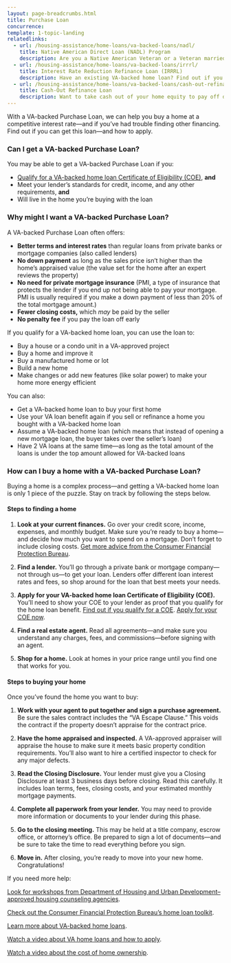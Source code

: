 ```yaml
---
layout: page-breadcrumbs.html
title: Purchase Loan
concurrence: 
template: 1-topic-landing
relatedlinks:
  - url: /housing-assistance/home-loans/va-backed-loans/nadl/
    title: Native American Direct Loan (NADL) Program
    description: Are you a Native American Veteran or a Veteran married to a Native American? Find out if you can get our NADL to buy, build, or improve a home on Federal Trust Land.
  - url: /housing-assistance/home-loans/va-backed-loans/irrrl/
    title: Interest Rate Reduction Refinance Loan (IRRRL)
    description: Have an existing VA-backed home loan? Find out if you can get a VA-backed IRRRL to help reduce your monthly payments or make them more stable.
  - url: /housing-assistance/home-loans/va-backed-loans/cash-out-refinance/
    title: Cash-Out Refinance Loan
    description: Want to take cash out of your home equity to pay off debt, pay for school, or take care of other needs? Find out if you can get a VA-backed Cash-Out Refinance loan.
---
```


<div class="va-introtext">

With a VA-backed Purchase Loan, we can help you buy a home at a competitive interest rate—and if you’ve had trouble finding other financing. Find out if you can get this loan—and how to apply. 

</div>

<div class="feature">

### Can I get a VA-backed Purchase Loan?

You may be able to get a VA-backed Purchase Loan if you:
-	[Qualify for a VA-backed home loan Certificate of Eligibility (COE)](/housing-assistance/home-loans/eligibility/), **and**
-	Meet your lender’s standards for credit, income, and any other requirements, **and**
-	Will live in the home you’re buying with the loan

</div>

### Why might I want a VA-backed Purchase Loan?

A VA-backed Purchase Loan often offers:

- **Better terms and interest rates** than regular loans from private banks or mortgage companies (also called lenders)
- **No down payment** as long as the sales price isn’t higher than the home’s appraised value (the value set for the home after an expert reviews the property)
- **No need for private mortgage insurance** (PMI, a type of insurance that protects the lender if you end up not being able to pay your mortgage. PMI is usually required if you make a down payment of less than 20% of the total mortgage amount.)
- **Fewer closing costs,** which *may* be paid by the seller
- **No penalty fee** if you pay the loan off early

If you qualify for a VA-backed home loan, you can use the loan to:

-	Buy a house or a condo unit in a VA-approved project
-	Buy a home and improve it
-	Buy a manufactured home or lot
-	Build a new home
-	Make changes or add new features (like solar power) to make your home more energy efficient

You can also:

- Get a VA-backed home loan to buy your first home
- Use your VA loan benefit again if you sell or refinance a home you bought with a VA-backed home loan
- Assume a VA-backed home loan (which means that instead of opening a new mortgage loan, the buyer takes over the seller’s loan)
- Have 2 VA loans at the same time—as long as the total amount of the loans is under the top amount allowed for VA-backed loans

### How can I buy a home with a VA-backed Purchase Loan?

Buying a home is a complex process—and getting a VA-backed home loan is only 1 piece of the puzzle. Stay on track by following the steps below.

#### Steps to finding a home

<ol class="process">
<li class="step one">

**Look at your current finances.** Go over your credit score, income, expenses, and monthly budget. Make sure you’re ready to buy a home—and decide how much you want to spend on a mortgage. Don’t forget to include closing costs. [Get more advice from the Consumer Financial Protection Bureau](http://www.consumerfinance.gov/owning-a-home/process/prepare/). 

</li>

<li class="step two">

**Find a lender.** You’ll go through a private bank or mortgage company—not through us—to get your loan. Lenders offer different loan interest rates and fees, so shop around for the loan that best meets your needs. 

</li>

<li class="step three">

**Apply for your VA-backed home loan Certificate of Eligibility (COE).** You’ll need to show your COE to your lender as proof that you qualify for the home loan benefit.
[Find out if you qualify for a COE](/housing-assistance/home-loans/eligibility/).
[Apply for your COE now](/housing-assistance/home-loans/apply-for-certificate-of-eligibility/).

</li>

<li class="step four">

**Find a real estate agent.** Read all agreements—and make sure you understand any charges, fees, and commissions—before signing with an agent.

</li>

<li class="step last five">

**Shop for a home.** Look at homes in your price range until you find one that works for you.

</li>
</ol>

#### Steps to buying your home

Once you’ve found the home you want to buy:

<ol class="process">
<li class="step one">

**Work with your agent to put together and sign a purchase agreement.** Be sure the sales contract includes the “VA Escape Clause.” This voids the contract if the property doesn’t appraise for the contract price. 

</li>

<li class="step two">

**Have the home appraised and inspected.** A VA-approved appraiser will appraise the house to make sure it meets basic property condition requirements. You’ll also want to hire a certified inspector to check for any major defects.

</li>

<li class="step three">

**Read the Closing Disclosure.** Your lender must give you a Closing Disclosure at least 3 business days before closing. Read this carefully. It includes loan terms, fees, closing costs, and your estimated monthly mortgage payments.

</li>

<li class="step four">

**Complete all paperwork from your lender.** You may need to provide more information or documents to your lender during this phase.  

</li>

<li class="step five">

**Go to the closing meeting.** This may be held at a title company, escrow office, or attorney’s office. Be prepared to sign a lot of documents—and be sure to take the time to read everything before you sign.

</li>

<li class="step last six">

**Move in.** After closing, you’re ready to move into your new home. Congratulations!  

</li>
</ol>

If you need more help:

[Look for workshops from Department of Housing and Urban Development–approved housing counseling agencies](http://www.hud.gov/offices/hsg/sfh/hcc/hcs.cfm?weblistaction=summary).

[Check out the Consumer Financial Protection Bureau’s home loan toolkit](http://files.consumerfinance.gov/f/201503_cfpb_your-home-loan-toolkit-web.pdf).

[Learn more about VA-backed home loans](http://www.benefits.va.gov/home-loans/).

[Watch a video about VA home loans and how to apply](https://www.youtube.com/watch?v=h3gR_BmMP7A).

[Watch a video about the cost of home ownership](https://www.youtube.com/watch?v=vYr5QVwL1Ow). 
